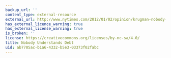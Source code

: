 ```yaml
---
backup_url: ''
content_type: external-resource
external_url: http://www.nytimes.com/2012/01/02/opinion/krugman-nobody-understands-debt.html
has_external_licence_warning: true
has_external_license_warning: true
is_broken: ''
license: https://creativecommons.org/licenses/by-nc-sa/4.0/
title: Nobody Understands Debt
uid: ab7705ac-b1a6-4332-b5e3-03373f02fabc
---
```

